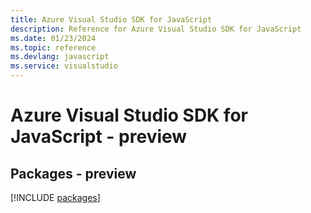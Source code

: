 ```yaml
---
title: Azure Visual Studio SDK for JavaScript
description: Reference for Azure Visual Studio SDK for JavaScript
ms.date: 01/23/2024
ms.topic: reference
ms.devlang: javascript
ms.service: visualstudio
---
```

# Azure Visual Studio SDK for JavaScript - preview
## Packages - preview
[!INCLUDE [packages](visual-studio-index.md)]